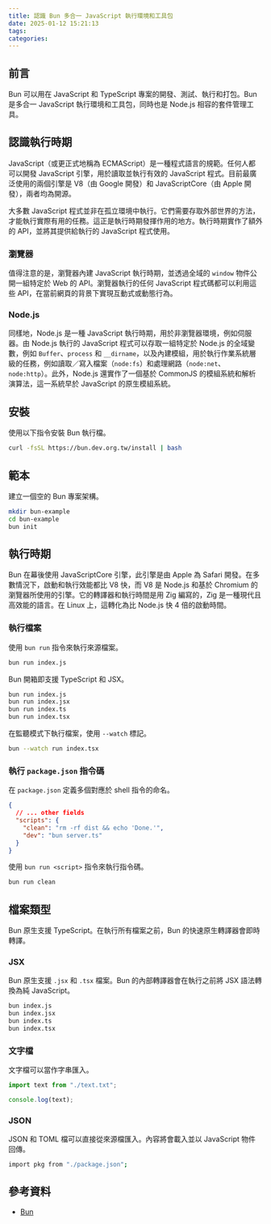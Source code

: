 ```yaml
---
title: 認識 Bun 多合一 JavaScript 執行環境和工具包
date: 2025-01-12 15:21:13
tags:
categories:
---
```


## 前言

Bun 可以用在 JavaScript 和 TypeScript 專案的開發、測試、執行和打包。Bun 是多合一 JavaScript 執行環境和工具包，同時也是 Node.js 相容的套件管理工具。

## 認識執行時期

JavaScript（或更正式地稱為 ECMAScript）是一種程式語言的規範。任何人都可以開發 JavaScript 引擎，用於讀取並執行有效的 JavaScript 程式。目前最廣泛使用的兩個引擎是 V8（由 Google 開發）和 JavaScriptCore（由 Apple 開發），兩者均為開源。

大多數 JavaScript 程式並非在孤立環境中執行。它們需要存取外部世界的方法，才能執行實際有用的任務。這正是執行時期發揮作用的地方。執行時期實作了額外的 API，並將其提供給執行的 JavaScript 程式使用。

### 瀏覽器

值得注意的是，瀏覽器內建 JavaScript 執行時期，並透過全域的 `window` 物件公開一組特定於 Web 的 API。瀏覽器執行的任何 JavaScript 程式碼都可以利用這些 API，在當前網頁的背景下實現互動式或動態行為。

### Node.js

同樣地，Node.js 是一種 JavaScript 執行時期，用於非瀏覽器環境，例如伺服器。由 Node.js 執行的 JavaScript 程式可以存取一組特定於 Node.js 的全域變數，例如 `Buffer`、`process` 和 `__dirname`，以及內建模組，用於執行作業系統層級的任務，例如讀取／寫入檔案（`node:fs`）和處理網路（`node:net`、`node:http`）。此外，Node.js 還實作了一個基於 CommonJS 的模組系統和解析演算法，這一系統早於 JavaScript 的原生模組系統。

## 安裝

使用以下指令安裝 Bun 執行檔。

```bash
curl -fsSL https://bun.dev.org.tw/install | bash
```

## 範本

建立一個空的 Bun 專案架構。

```bash
mkdir bun-example
cd bun-example
bun init
```

## 執行時期

Bun 在幕後使用 JavaScriptCore 引擎，此引擎是由 Apple 為 Safari 開發。在多數情況下，啟動和執行效能都比 V8 快，而 V8 是 Node.js 和基於 Chromium 的瀏覽器所使用的引擎。它的轉譯器和執行時間是用 Zig 編寫的，Zig 是一種現代且高效能的語言。在 Linux 上，這轉化為比 Node.js 快 4 倍的啟動時間。

### 執行檔案

使用 `bun run` 指令來執行來源檔案。

```bash
bun run index.js
```

Bun 開箱即支援 TypeScript 和 JSX。

```bash
bun run index.js
bun run index.jsx
bun run index.ts
bun run index.tsx
```

在監聽模式下執行檔案，使用 `--watch` 標記。

```bash
bun --watch run index.tsx
```

### 執行 `package.json` 指令碼

在 `package.json` 定義多個對應於 shell 指令的命名。

```json
{
  // ... other fields
  "scripts": {
    "clean": "rm -rf dist && echo 'Done.'",
    "dev": "bun server.ts"
  }
}
```

使用 `bun run <script>` 指令來執行指令碼。

```bash
bun run clean
```

## 檔案類型

Bun 原生支援 TypeScript。在執行所有檔案之前，Bun 的快速原生轉譯器會即時轉譯。

### JSX

Bun 原生支援 `.jsx` 和 `.tsx` 檔案。Bun 的內部轉譯器會在執行之前將 JSX 語法轉換為純 JavaScript。

```bash
bun index.js
bun index.jsx
bun index.ts
bun index.tsx
```

### 文字檔

文字檔可以當作字串匯入。

```js
import text from "./text.txt";

console.log(text);
```

### JSON

JSON 和 TOML 檔可以直接從來源檔匯入。內容將會載入並以 JavaScript 物件回傳。

```bash
import pkg from "./package.json";
```

## 參考資料

- [Bun](https://bun.dev.org.tw/)
